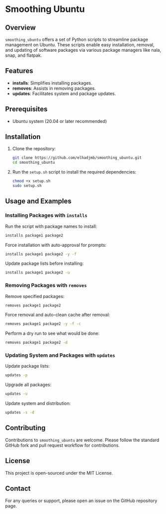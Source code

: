 # Smoothing Ubuntu

## Overview
`smoothing_ubuntu` offers a set of Python scripts to streamline package management on Ubuntu. These scripts enable easy installation, removal, and updating of software packages via various package managers like nala, snap, and flatpak.

## Features
- **installs**: Simplifies installing packages.
- **removes**: Assists in removing packages.
- **updates**: Facilitates system and package updates.

## Prerequisites
- Ubuntu system (20.04 or later recommended)

## Installation
1. Clone the repository:
   ```bash
   git clone https://github.com/elhadjmb/smoothing_ubuntu.git
   cd smoothing_ubuntu
   ```
2. Run the `setup.sh` script to install the required dependencies:
   ```bash
   chmod +x setup.sh
   sudo setup.sh
   ```

## Usage and Examples

### Installing Packages with `installs`
Run the script with package names to install:
```bash
installs package1 package2
```
Force installation with auto-approval for prompts:
```bash
installs package1 package2 -y -f
```
Update package lists before installing:
```bash
installs package1 package2 -u
```

### Removing Packages with `removes`
Remove specified packages:
```bash
removes package1 package2
```
Force removal and auto-clean cache after removal:
```bash
removes package1 package2 -y -f -c
```
Perform a dry run to see what would be done:
```bash
removes package1 package2 -d
```

### Updating System and Packages with `updates`
Update package lists:
```bash
updates -p
```
Upgrade all packages:
```bash
updates -u
```
Update system and distribution:
```bash
updates -s -d
```

## Contributing
Contributions to `smoothing_ubuntu` are welcome. Please follow the standard GitHub fork and pull request workflow for contributions.

## License
This project is open-sourced under the MIT License.

## Contact
For any queries or support, please open an issue on the GitHub repository page.
